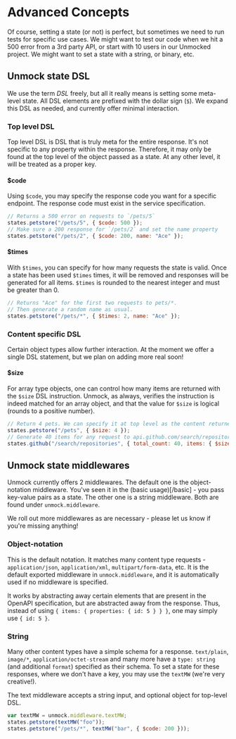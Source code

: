 # Advanced Concepts

Of course, setting a state (or not) is perfect, but sometimes we need to run tests for specific use cases. We might want to test our code when we hit a 500 error from a 3rd party API, or start with 10 users in our Unmocked project. We might want to set a state with a string, or binary, etc.

## Unmock state DSL

We use the term _DSL_ freely, but all it really means is setting some meta-level state. All DSL elements are prefixed with the dollar sign (`$`). We expand this DSL as needed, and currently offer minimal interaction.

### Top level DSL

Top level DSL is DSL that is truly meta for the entire response. It's not specific to any property within the response. Therefore, it may only be found at the top level of the object passed as a state. At any other level, it will be treated as a proper key.

#### \$code

Using `$code`, you may specify the response code you want for a specific endpoint. The response code must exist in the service specification.

```javascript
// Returns a 500 error on requests to `/pets/5`
states.petstore("/pets/5", { $code: 500 });
// Make sure a 200 response for `/pets/2` and set the name property
states.petstore("/pets/2", { $code: 200, name: "Ace" });
```

#### \$times

With `$times`, you can specify for how many requests the state is valid. Once a state has been used `$times` times, it will be removed and responses will be generated for all items.
`$times` is rounded to the nearest integer and must be greater than 0.

```javascript
// Returns "Ace" for the first two requests to pets/*.
// Then generate a random name as usual.
states.petstore("/pets/*", { $times: 2, name: "Ace" });
```

### Content specific DSL

Certain object types allow further interaction. At the moment we offer a single DSL statement, but we plan on adding more real soon!

#### \$size

For array type objects, one can control how many items are returned with the `$size` DSL instruction. Unmock, as always, verifies the instruction is indeed matched for an array object, and that the value for `$size` is logical (rounds to a positive number).

```javascript
// Return 4 pets. We can specify it at top level as the content returned is an array.
states.petstore("/pets", { $size: 4 });
// Generate 40 items for any request to api.github.com/search/repositories
states.github("/search/repositories", { total_count: 40, items: { $size: 40 } });
```

## Unmock state middlewares

Unmock currently offers 2 middlewares. The default one is the object-notation middleware. You've seen it in the (basic usage)[/basic] - you pass key-value pairs as a state. The other one is a string middleware. Both are found under `unmock.middleware`.

We roll out more middlewares as are necessary - please let us know if you're missing anything!

### Object-notation

This is the default notation. It matches many content type requests - `application/json`, `application/xml`, `multipart/form-data`, etc. It is the default exported middleware in `unmock.middleware`, and it is automatically used if no middleware is specified.

It works by abstracting away certain elements that are present in the OpenAPI specification, but are abstracted away from the response. Thus, instead of using `{ items: { properties: { id: 5 } } }`, one may simply use `{ id: 5 }`.

### String

Many other content types have a simple schema for a response. `text/plain`, `image/*`, `application/octet-stream` and many more have a `type: string` (and additional `format`) specified as their schema. To set a state for these responses, where we don't have a key, you may use the `textMW` (we're very creative!).

The text middleware accepts a string input, and optional object for top-level DSL.

```javascript
var textMW = unmock.middleware.textMW;
states.petstore(textMW("foo"));
states.petstore("/pets/*", textMW("bar", { $code: 200 }));
```
